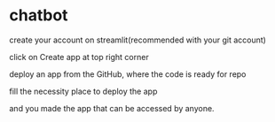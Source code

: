 # chatbot

create your account on streamlit(recommended with your git account)

click on Create app at top right corner

deploy an app from the GitHub, where the code is ready for repo

fill the necessity place to deploy the app

and you made the app that can be accessed by anyone.

